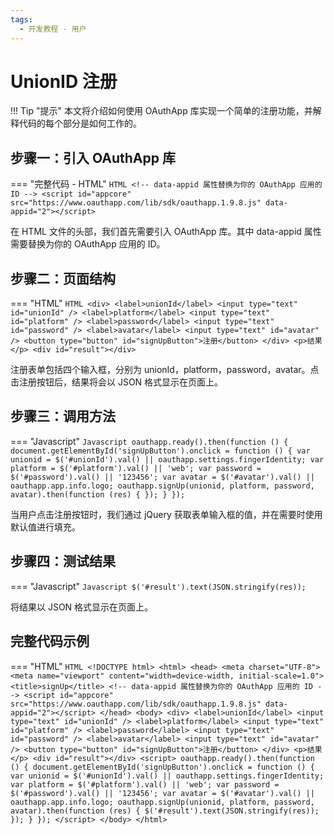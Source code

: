 ```yaml
---
tags:
  - 开发教程 - 用户
---
```



# UnionID 注册

!!! Tip "提示"
    本文将介绍如何使用 OAuthApp 库实现一个简单的注册功能，并解释代码的每个部分是如何工作的。


## 步骤一：引入 OAuthApp 库
=== "完整代码 - HTML"
    ```HTML
    <!-- data-appid 属性替换为你的 OAuthApp 应用的 ID -->
    <script id="appcore" src="https://www.oauthapp.com/lib/sdk/oauthapp.1.9.8.js" data-appid="2"></script>
    ```

在 HTML 文件的头部，我们首先需要引入 OAuthApp 库。其中 data-appid 属性需要替换为你的 OAuthApp 应用的 ID。


## 步骤二：页面结构
=== "HTML"
    ```HTML
    <div>
        <label>unionId</label>
        <input type="text" id="unionId" />
        <label>platform</label>
        <input type="text" id="platform" />
        <label>password</label>
        <input type="text" id="password" />
        <label>avatar</label>
        <input type="text" id="avatar" />
        <button type="button" id="signUpButton">注册</button>
    </div>
    <p>结果</p>
    <div id="result"></div>
    ```

注册表单包括四个输入框，分别为 unionId，platform，password，avatar。点击注册按钮后，结果将会以 JSON 格式显示在页面上。

## 步骤三：调用方法

=== "Javascript"
    ```Javascript
    oauthapp.ready().then(function () {
        document.getElementById('signUpButton').onclick = function () {
            var unionid = $('#unionId').val() || oauthapp.settings.fingerIdentity;
            var platform = $('#platform').val() || 'web';
            var password = $('#password').val() || '123456';
            var avatar = $('#avatar').val() || oauthapp.app.info.logo;
            oauthapp.signUp(unionid, platform, password, avatar).then(function (res) {
            });
        }
    });
    ```

当用户点击注册按钮时，我们通过 jQuery 获取表单输入框的值，并在需要时使用默认值进行填充。


## 步骤四：测试结果

=== "Javascript"
    ```Javascript
    $('#result').text(JSON.stringify(res));
    ```

将结果以 JSON 格式显示在页面上。

## 完整代码示例

=== "HTML"
    ```HTML
    <!DOCTYPE html>
    <html>
    <head>
        <meta charset="UTF-8">
        <meta name="viewport" content="width=device-width, initial-scale=1.0">
        <title>signUp</title>
        <!-- data-appid 属性替换为你的 OAuthApp 应用的 ID -->
        <script id="appcore" src="https://www.oauthapp.com/lib/sdk/oauthapp.1.9.8.js" data-appid="2"></script>
    </head>
    <body>
        <div>
            <label>unionId</label>
            <input type="text" id="unionId" />
            <label>platform</label>
            <input type="text" id="platform" />
            <label>password</label>
            <input type="text" id="password" />
            <label>avatar</label>
            <input type="text" id="avatar" />
            <button type="button" id="signUpButton">注册</button>
        </div>
        <p>结果</p>
        <div id="result"></div>
        <script>
            oauthapp.ready().then(function () {
                document.getElementById('signUpButton').onclick = function () {
                    var unionid = $('#unionId').val() || oauthapp.settings.fingerIdentity;
                    var platform = $('#platform').val() || 'web';
                    var password = $('#password').val() || '123456';
                    var avatar = $('#avatar').val() || oauthapp.app.info.logo;
                    oauthapp.signUp(unionid, platform, password, avatar).then(function (res) {
                        $('#result').text(JSON.stringify(res));
                    });
                }
            });
        </script>
    </body>
    </html>
    ```
